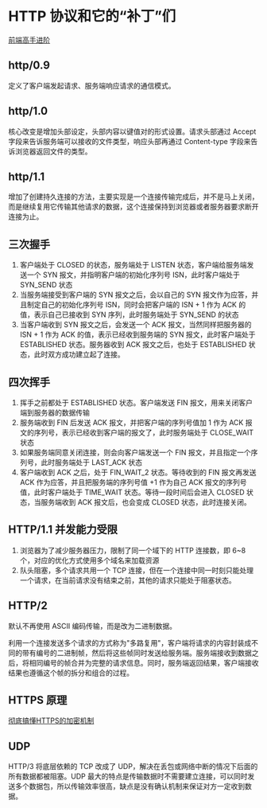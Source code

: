 # HTTP 协议和它的“补丁”们

[前端高手进阶](https://kaiwu.lagou.com/course/courseInfo.htm?courseId=180#/detail/h5?id=3186)

## http/0.9

定义了客户端发起请求、服务端响应请求的通信模式。

## http/1.0

核心改变是增加头部设定，头部内容以键值对的形式设置。请求头部通过 Accept 字段来告诉服务端可以接收的文件类型，响应头部再通过 Content-type 字段来告诉浏览器返回文件的类型。

## http/1.1

增加了创建持久连接的方法，主要实现是一个连接传输完成后，并不是马上关闭，而是继续复用它传输其他请求的数据，这个连接保持到浏览器或者服务器要求断开连接为止。

## 三次握手

1. 客户端处于 CLOSED 的状态，服务端处于 LISTEN 状态，客户端给服务端发送一个 SYN 报文，并指明客户端的初始化序列号 ISN，此时客户端处于 SYN_SEND 状态
2. 当服务端接受到客户端的 SYN 报文之后，会以自己的 SYN 报文作为应答，并且制定自己的初始化序列号 ISN，同时会把客户端的 ISN + 1 作为 ACK 的值，表示自己已接收到 SYN 序列，此时服务端处于 SYN_SEND 的状态
3. 当客户端收到 SYN 报文之后，会发送一个 ACK 报文，当然同样把服务器的 ISN + 1 作为 ACK 的值，表示已经收到服务端的 SYN 报文，此时客户端处于 ESTABLISHED 状态。服务器收到 ACK 报文之后，也处于 ESTABLISHED 状态，此时双方成功建立起了连接。

## 四次挥手

1. 挥手之前都处于 ESTABLISHED 状态。客户端发送 FIN 报文，用来关闭客户端到服务器的数据传输
2. 服务端收到 FIN 后发送 ACK 报文，并把客户端的序列号值加 1 作为 ACK 报文的序列号，表示已经收到客户端的报文了，此时服务端处于 CLOSE_WAIT 状态
3. 如果服务端同意关闭连接，则会向客户端发送一个 FIN 报文，并且指定一个序列号，此时服务端处于 LAST_ACK 状态
4. 客户端收到 ACK 之后，处于 FIN_WAIT_2 状态。等待收到的 FIN 报文再发送 ACK 作为应答，并且把服务端的序列号值 +1 作为自己 ACK 报文的序列号值，此时客户端处于 TIME_WAIT 状态。等待一段时间后会进入 CLOSED 状态，当服务端收到 ACK 报文后，也会变成 CLOSED 状态，此时连接关闭。

## HTTP/1.1 并发能力受限

1. 浏览器为了减少服务器压力，限制了同一个域下的 HTTP 连接数，即 6~8 个，对应的优化方式使用多个域名来加载资源
2. 队头阻塞，多个请求共用一个 TCP 连接，但在一个连接中同一时刻只能处理一个请求，在当前请求没有结束之前，其他的请求只能处于阻塞状态。

## HTTP/2

默认不再使用 ASCII 编码传输，而是改为二进制数据。

利用一个连接发送多个请求的方式称为"多路复用"，客户端将请求的内容封装成不同的带有编号的二进制帧，然后将这些帧同时发送给服务端。服务端接收到数据之后，将相同编号的帧合并为完整的请求信息。同时，服务端返回结果，客户端接收结果也遵循这个帧的拆分和组合的过程。

## HTTPS 原理

[彻底搞懂HTTPS的加密机制](https://zhuanlan.zhihu.com/p/43789231)

## UDP

HTTP/3 将底层依赖的 TCP 改成了 UDP，解决在丢包或网络中断的情况下后面的所有数据都被阻塞。UDP 最大的特点是传输数据时不需要建立连接，可以同时发送多个数据包，所以传输效率很高，缺点是没有确认机制来保证对方一定收到数据。



